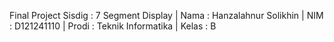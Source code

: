 Final Project Sisdig : 7 Segment Display |
Nama : Hanzalahnur Solikhin |
NIM : D121241110 |
Prodi : Teknik Informatika |
Kelas : B

